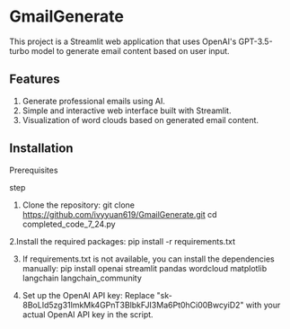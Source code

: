 # GmailGenerate

This project is a Streamlit web application that uses OpenAI's GPT-3.5-turbo model to generate email content based on user input.

## Features
1. Generate professional emails using AI.
2. Simple and interactive web interface built with Streamlit.
3. Visualization of word clouds based on generated email content.

## Installation
Prerequisites

step
1. Clone the repository:
git clone https://github.com/ivyyuan619/GmailGenerate.git
cd completed_code_7_24.py

2.Install the required packages:
pip install -r requirements.txt

3. If requirements.txt is not available, you can install the dependencies manually:
pip install openai streamlit pandas wordcloud matplotlib langchain langchain_community

4. Set up the OpenAI API key:
Replace "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" with your actual OpenAI API key in the script.




